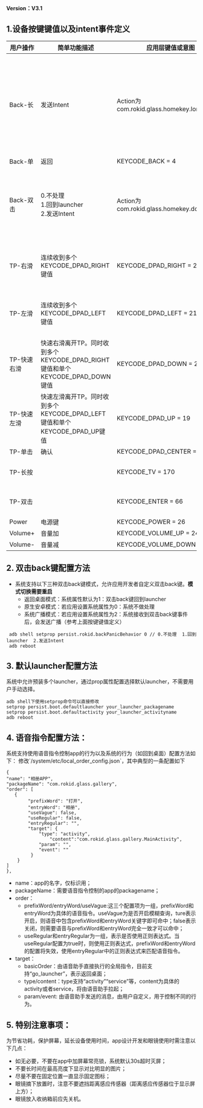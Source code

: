 **Version：V3.1**

<h2 id="1">1.设备按键键值以及intent事件定义</h2>

用户操作  | 简单功能描述 | 应用层键值或意图 | 注释
-------  | ----------- | ------------ | ---
Back-长  | 发送Intent  | Action为  com.rokid.glass.homekey.longpress | 注：被语音助手占用，有语音助手时不可自定义
Back-单  | 返回  | KEYCODE\_BACK = 4 | 
Back-双击  | 0.不处理<br>1.回到launcher<br>2.发送Intent  | Action为  com.rokid.glass.homekey.doubleback | 可由用户配置，配置方法参考下条
TP-右滑  | 连续收到多个<br>KEYCODE\_DPAD\_RIGHT键值  | KEYCODE\_DPAD\_RIGHT = 22 | 应用可接收“连续键值”
TP-左滑  | 连续收到多个<br>KEYCODE\_DPAD\_LEFT键值  | KEYCODE\_DPAD\_LEFT = 21 | 应用可接收“连续键值”
TP-快速右滑  | 快速右滑离开TP。同时收到多个<br>KEYCODE\_DPAD\_RIGHT键值和单个<br>KEYCODE\_DPAD\_DOWN键值  | KEYCODE\_DPAD\_DOWN = 20 | 应用可接收“单次键值”
TP-快速左滑  | 快速左滑离开TP。同时收到多个<br>KEYCODE\_DPAD\_LEFT键值和单个<br>KEYCODE\_DPAD\_UP键值  | KEYCODE\_DPAD\_UP = 19 | 应用可接收“单次键值”
TP-单击 | 确认 | KEYCODE\_DPAD\_CENTER = 23
TP-长按 |  | KEYCODE\_TV = 170 | 用户可自定义
TP-双击 |  | KEYCODE\_ENTER = 66 | 用户可自定义
Power | 电源键 | KEYCODE\_POWER = 26 |
Volume+  | 音量加 | KEYCODE\_VOLUME\_UP = 24 |
Volume- | 音量减 | KEYCODE\_VOLUME\_DOWN = 25 |

<h2 id="2">2. 双击back键配置方法</h2>

* 系统支持以下三种双击back键模式，允许应用开发者自定义双击back键。**模式切换需要重启**
  * 返回桌面模式：系统属性默认为1：双击back键回到launcher
  * 原生安卓模式：若应用设置系统属性为0：系统不做处理
  * 系统广播模式：若应用设置系统属性为2：系统接收到双击back键事件后，会发送广播（参考上面按键键值定义）

```
 adb shell setprop persist.rokid.backPanicBehavior 0 // 0.不处理  1.回到launcher  2.发送Intent
 adb reboot
```

<h2 id="3">3. 默认launcher配置方法</h2>

系统中允许预装多个launcher，通过prop属性配置选择默认launcher，不需要用户手动选择。

```
adb shell下使用setprop命令可以直接修改
setprop persist.boot.defaultlauncher your_launcher_packagename
setprop persist.boot.defaultactivity your_launcher_activityname
adb reboot
```

<h2 id="4">4.	语音指令配置方法：</h2>
系统支持使用语音指令控制app的行为以及系统的行为（如回到桌面）配置方法如下：
修改`/system/etc/local_order_config.json`，其中典型的一条配置如下

```
{
"name": "相册APP",
"packageName": "com.rokid.glass.gallery",
"order": [
   {
        "prefixWord": "打开",
        "entryWord": "相册",
        "useVague": false,
        "useRegular": false,
        "entryRegular": "",
        "target": {
            "type": "activity",
                "content":"com.rokid.glass.gallery.MainActivity",
            "param": "",
            "event": ""
         }
    }
]
},

```

* name：app的名字，仅标识用；
* packageName：需要语音指令控制的app的packagename；
* order：
	* prefixWord/entryWord/useVague:这三个配置项为一组，prefixWord和entryWord为具体的语音指令。useVague为是否开启模糊查询，ture表示开启，则语音中包含prefixWord和entryWord关键字即可命中；false表示关闭，则需要语音与prefixWord和entryWord完全一致才可以命中；
	* useRegular和entryRegular为一组，表示是否使用正则表达式。当useRegular配置为true时，则使用正则表达式，prefixWord和entryWord的配置将失效，使用entryRegular中的正则表达式来匹配语音指令。
* target：
	* basicOrder：由语音助手直接执行的全局指令，目前支持“go_launcher”，表示返回桌面；
	* type/content：type支持“activity”“service”等，content为具体的activity或者service，将由语音助手拉起；
	* param/event: 由语音助手发送的消息，由用户自定义，用于控制不同的行为。

<h2 id="5">5. 特别注意事项：</h2>
为节省功耗，保护屏幕，延长设备使用时间，app设计开发和眼镜使用时需注意以下几点：

* 如无必要，不要在app中加屏幕常亮锁，系统默认30s超时灭屏；
* 不要长时间在最高亮度下显示对比明显的图片；
* 尽量不要在固定位置一直显示固定图标；
* 眼镜摘下放置时，注意不要遮挡距离感应传感器（距离感应传感器位于显示屏上方）；
* 眼镜放入收纳箱前应先关机。

